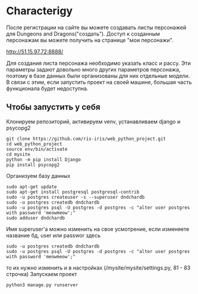 # Characterigy

После регистрации на сайте вы можете создавать листы персонажей для Dungeons and Dragons("создать"). Доступ к созданным персонажам вы можете получить на странице "мои персонажи".

http://51.15.97.72:8888/

Для создания листа персонажа необходимо указать класс и рассу. Эти параметры задают довольно много других параметров персонажа, поэтому в базе данных были организованы для них отдельные модели. В связи с этим, если запустить проект на своей машине, большая часть функционала будет недоступна.

## Чтобы запустить у себя
Клонируем репозиторий, активируем venv, устанавливаем django и psycopg2
```shellscript
git clone https://github.com/ris-iris/web_python_project.git
cd web_python_project
source env/bin/activate 
cd mysite
python -m pip install Django
pip install psycopg2
```
Организуем базу данных 
```shellscript
sudo apt-get update
sudo apt-get install postgresql postgresql-contrib
sudo -u postgres createuser -s --superuser dndchardb
sudo -u postgres createdb dndchardb
sudo -u postgres psql -U postgres -d postgres -c "alter user postgres with password 'meowmeow';"
sudo adduser dndchardb
```
Имя superuser'а можно изменить на свое усмотрение, если изменяете название бд, user или passwor здесь
```shellscript
sudo -u postgres createdb dndchardb
sudo -u postgres psql -U postgres -d postgres -c "alter user postgres with password 'meowmeow';"
```
то их нужно изменить и в настройках (/mysite/mysite/settings.py, 81 - 83 строчка)
Запускаем проект
```shellscript
python3 manage.py runserver
```
